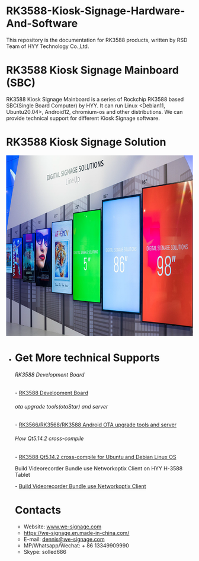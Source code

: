 # RK3588-Kiosk-Signage-Hardware-And-Software
This repository is the documentation for RK3588 products, written by RSD Team of HYY Technology Co.,Ltd.

# RK3588 Kiosk Signage Mainboard (SBC)
RK3588 Kiosk Signage Mainboard is a series of Rockchip RK3588 based SBC(Single Board Computer) by HYY. It can run Linux <Debian11, Ubuntu20.04>, Android12,  chromium-os and other distributions. We can provide technical support for different Kiosk Signage software.

# RK3588 Kiosk Signage Solution
![RK3588 DigitalSignage Application](imgs/RK3588-digitalsignage-solution.png?raw=true)

- # Get More technical Supports

  ###### RK3588 Development Board

  \- [RK3588 Development Board](https://github.com/industrialtablet/RK3588-Development-Board)

  ###### ota upgrade tools(otaStar) and server

  \- [RK3566/RK3568/RK3588 Android OTA upgrade tools and server](https://github.com/tablet-pc/otastar)

  ###### How Qt5.14.2 cross-compile

  \- [RK3588 Qt5.14.2 cross-compile for Ubuntu and Debian Linux OS](https://github.com/pengyixing/qt-everywhere-src-5.14.2-cross-compile-for-RK3566-RK3568-RK3588)

  Build Videorecorder Bundle use Networkoptix Client on HYY H-3588 Tablet

  \- [Build Videorecorder Bundle use Networkoptix Client](https://github.com/industrialtablet/Build-Videorecorder-Bundle-use-Networkoptix-Client-on-HYY-RK3566-Tablet)

  

  # Contacts

  - Website: www.we-signage.com
  - https://we-signage.en.made-in-china.com/
  - E-mail: dennis@we-signage.com
  - MP/Whatsapp/Wechat: + 86 13349909990
  - Skype: solled686